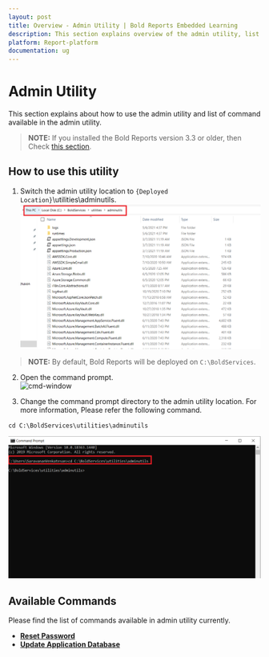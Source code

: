 ```yaml
---
layout: post
title: Overview - Admin Utility | Bold Reports Embedded Learning
description: This section explains overview of the admin utility, list of available commands, and how to use those commands in the admin utility. 
platform: Report-platform
documentation: ug
---
```


# Admin Utility

This section explains about how to use the admin utility and list of command available in the admin utility.

 >**NOTE:** If you installed the Bold Reports version 3.3 or older, then Check [this section](./../admin-utility/v3.3-or-older/).

## How to use this utility

1. Switch the admin utility location to `{Deployed Location}`\utilities\adminutils. 
![folder](/static/assets/on-premise/images/tenant-management/admin-utility/folderpath.png)  
> **NOTE:** By default, Bold Reports will be deployed on `C:\BoldServices`.

2. Open the command prompt.  
![cmd-window](/static/assets/on-premise/images/tenant-management/admin-utility/cmdpmpt1.png) 

3. Change the command prompt directory to the admin utility location. For more information, Please refer the following command.
~~~
cd C:\BoldServices\utilities\adminutils
~~~  
![utils-cmd](/static/assets/on-premise/images/tenant-management/admin-utility/utilscmd-1.png)

## Available Commands

Please find the list of commands available in admin utility currently.  
* [**Reset Password**](./../admin-utility/reset-password/)
* [**Update Application Database**](./../admin-utility/reset-application-database/)
